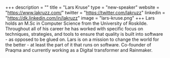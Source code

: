 +++
description = ""
title = "Lars Kruse"
type = "new-speaker"
website = "https://www.lakruzz.com/"
twitter = "https://twitter.com/lakruzz"
linkedin = "https://dk.linkedin.com/in/lakruzz"
image = "lars-kruse.png"
+++
Lars holds an M.Sc in Computer Science from the University of Roskilde. Throughout all of his career he has worked with specific focus on techniques, strategies, and tools to ensure that quality is built into software - as opposed to be glued on. Lars is on a mission to change the world for the better - at least the part of it that runs on software. Co-founder of Praqma and currently working as a Digital transformer and Rainmaker.
